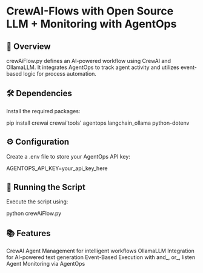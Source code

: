 # CrewAI-Flows with Open Source LLM + Monitoring with AgentOps

## 📌 Overview
crewAiFlow.py defines an AI-powered workflow using CrewAI and OllamaLLM. It integrates AgentOps to track agent activity and utilizes event-based logic for process automation.

## 🛠️ Dependencies
Install the required packages:

pip install crewai crewai'tools' agentops langchain_ollama python-dotenv
## ⚙️ Configuration
Create a .env file to store your AgentOps API key:

AGENTOPS_API_KEY=your_api_key_here

## 🚀 Running the Script
Execute the script using:

python crewAiFlow.py

## 📚 Features

CrewAI Agent Management for intelligent workflows
OllamaLLM Integration for AI-powered text generation
Event-Based Execution with and_, or_, listen
Agent Monitoring via AgentOps
 
